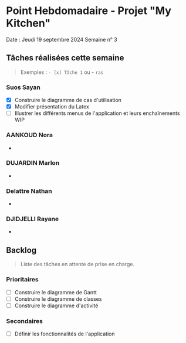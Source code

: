 # Point Hebdomadaire - Projet "My Kitchen"

Date : Jeudi 19 septembre 2024
Semaine n° 3

## Tâches réalisées cette semaine

> Exemples : `- [x] Tâche 1` ou - `ras`

### Suos Sayan

- [x] Construire le diagramme de cas d'utilisation
- [x] Modifier présentation du Latex
- [ ] Illustrer les différents menus de l'application et leurs enchaînements WIP

### AANKOUD Nora

- 

### DUJARDIN Marlon

- 

### Delattre Nathan

- 

### DJIDJELLI Rayane

-

## Backlog

> Liste des tâches en attente de prise en charge.

### Prioritaires

- [ ] Construire le diagramme de Gantt
- [ ] Construire le diagramme de classes
- [ ] Construire le diagramme d'activité

### Secondaires

- [ ] Définir les fonctionnalités de l'application

